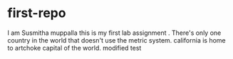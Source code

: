 # first-repo
I am Susmitha muppalla this is my first lab assignment . 
There's only one country in the world that doesn't use the metric system.
california is home to artchoke capital of the world. modified test
